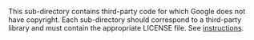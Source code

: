 This sub-directory contains third-party code for which Google does not have
copyright. Each sub-directory should correspond to a third-party library and
must contain the appropriate LICENSE file. 
See [instructions](https://g3doc.corp.google.com/company/teams/opensource/releasing/preparing.md?cl=head#third-party-components).